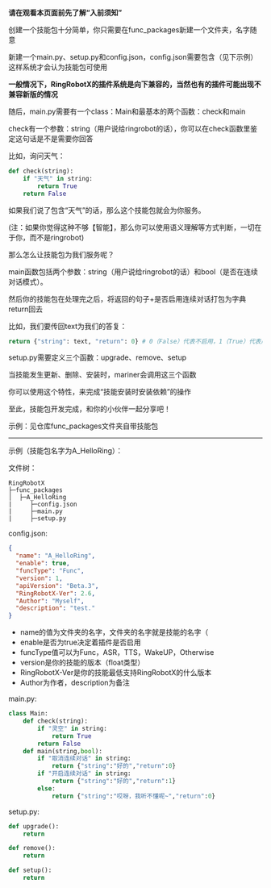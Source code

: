 
**请在观看本页面前先了解“入前须知”**

创建一个技能包十分简单，你只需要在func_packages新建一个文件夹，名字随意

新建一个main.py、setup.py和config.json，config.json需要包含（见下示例）这样系统才会认为技能包可使用

**一般情况下，RingRobotX的插件系统是向下兼容的，当然也有的插件可能出现不兼容新版的情况**

随后，main.py需要有一个class：Main和最基本的两个函数：check和main

check有一个参数：string（用户说给ringrobot的话），你可以在check函数里鉴定这句话是不是需要你回答

比如，询问天气：
```python
def check(string):
    if "天气" in string:
        return True
    return False
```

如果我们说了包含“天气”的话，那么这个技能包就会为你服务。

(注：如果你觉得这种不够【智能】，那么你可以使用语义理解等方式判断，一切在于你，而不是ringrobot)

那么怎么让技能包为我们服务呢？

main函数包括两个参数：string（用户说给ringrobot的话）和bool（是否在连续对话模式）。

然后你的技能包在处理完之后，将返回的句子+是否启用连续对话打包为字典return回去

比如，我们要传回text为我们的答复：

```python
return {"string": text, "return": 0} # 0（False）代表不启用，1（True）代表启用
```

setup.py需要定义三个函数：upgrade、remove、setup

当技能发生更新、删除、安装时，mariner会调用这三个函数

你可以使用这个特性，来完成“技能安装时安装依赖”的操作

至此，技能包开发完成，和你的小伙伴一起分享吧！

示例：见仓库func_packages文件夹自带技能包


----

示例（技能包名字为A_HelloRing）：

文件树：

```
RingRobotX
├─func_packages
│  ├─A_HelloRing
|     ├─config.json
|     ├─main.py
|     ├─setup.py
```

config.json:

```json
{
  "name": "A_HelloRing",
  "enable": true,
  "funcType": "Func",
  "version": 1,
  "apiVersion": "Beta.3",
  "RingRobotX-Ver": 2.6,
  "Author": "Myself",
  "description": "test."
}
```
* name的值为文件夹的名字，文件夹的名字就是技能的名字（
* enable是否为true决定着插件是否启用
* funcType值可以为Func，ASR，TTS，WakeUP，Otherwise
* version是你的技能的版本（float类型）
* RingRobotX-Ver是你的技能最低支持RingRobotX的什么版本
* Author为作者，description为备注

main.py:

```python
class Main:    
    def check(string):
        if "灵空" in string:
            return True
        return False
    def main(string,bool):
        if "取消连续对话" in string:
            return {"string":"好的","return":0}
        if "开启连续对话" in string:
            return {"string":"好的","return":1}
        else:
            return {"string":"哎呀，我听不懂呢~","return":0}
```

setup.py:

```python
def upgrade():
    return

def remove():
    return

def setup():
    return
```